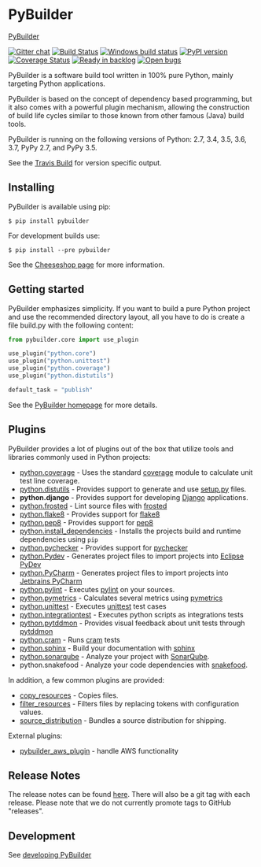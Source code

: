 PyBuilder
=========

[PyBuilder](http://pybuilder.github.io)


[![Gitter chat](https://badges.gitter.im/pybuilder/gitter.svg)](https://gitter.im/pybuilder/lobby)
[![Build Status](https://secure.travis-ci.org/pybuilder/pybuilder.png?branch=master)](http://travis-ci.org/pybuilder/pybuilder)
[![Windows build status](https://ci.appveyor.com/api/projects/status/e8fbgcyc7bdqbko3?svg=true)](https://ci.appveyor.com/project/mriehl/pybuilder)
[![PyPI version](https://badge.fury.io/py/pybuilder.png)](https://warehouse.python.org/project/pybuilder/)
[![Coverage Status](https://coveralls.io/repos/pybuilder/pybuilder/badge.png?branch=master)](https://coveralls.io/r/pybuilder/pybuilder?branch=master)
[![Ready in backlog](https://badge.waffle.io/pybuilder/pybuilder.png?label=ready&title=Ready)](https://waffle.io/pybuilder/pybuilder)
[![Open bugs](https://badge.waffle.io/pybuilder/pybuilder.png?label=bug&title=Open%20Bugs)](https://waffle.io/pybuilder/pybuilder)

PyBuilder is a software build tool written in 100% pure Python, mainly
targeting Python applications.

PyBuilder is based on the concept of dependency based programming, but it also
comes with a powerful plugin mechanism, allowing the construction of build life
cycles similar to those known from other famous (Java) build tools.

PyBuilder is running on the following versions of Python: 2.7, 3.4, 3.5, 3.6, 3.7, PyPy 2.7, and PyPy 3.5.

See the [Travis Build](https://travis-ci.org/pybuilder/pybuilder) for version specific output.

## Installing

PyBuilder is available using pip:

    $ pip install pybuilder

For development builds use:
    
    $ pip install --pre pybuilder 

See the [Cheeseshop page](https://warehouse.python.org/project/pybuilder/) for more
information.

## Getting started

PyBuilder emphasizes simplicity. If you want to build a pure Python project and
use the recommended directory layout, all you have to do is create a file
build.py with the following content:

```python
from pybuilder.core import use_plugin

use_plugin("python.core")
use_plugin("python.unittest")
use_plugin("python.coverage")
use_plugin("python.distutils")

default_task = "publish"
```

See the [PyBuilder homepage](http://pybuilder.github.com/) for more details.

## Plugins

PyBuilder provides a lot of plugins out of the box that utilize tools and libraries commonly used in Python projects:

* [python.coverage](http://pybuilder.github.com/documentation/plugins.html#Measuringunittestcoverage) - Uses the standard [coverage](https://warehouse.python.org/project/coverage/) module to calculate unit test line coverage.
* [python.distutils](http://pybuilder.github.com/documentation/plugins.html#BuildingaPythonpackage) - Provides support to generate and use [setup.py](https://warehouse.python.org/project/setuptools/) files.
* **python.django** - Provides support for developing [Django](https://www.djangoproject.com/) applications.
* [python.frosted](http://pybuilder.github.io/documentation/plugins.html#Frostedplugin) - Lint source files with [frosted](https://github.com/timothycrosley/frosted)
* [python.flake8](http://pybuilder.github.io/documentation/plugins.html#Flake8plugin) - Provides support for [flake8](https://warehouse.python.org/project/flake8/)
* [python.pep8](http://pybuilder.github.io/documentation/plugins.html#Pep8plugin) - Provides support for [pep8](https://warehouse.python.org/project/pep8/)
* [python.install_dependencies](http://pybuilder.github.io/documentation/plugins.html#Installingdependencies) - Installs the projects build and runtime dependencies using `pip`
* [python.pychecker](http://pybuilder.github.io/documentation/plugins.html#Pycheckerplugin) - Provides support for [pychecker](http://pychecker.sourceforge.net/)
* [python.Pydev](http://pybuilder.github.io/documentation/plugins.html#ProjectfilesforEclipsePyDev) - Generates project files to import projects into [Eclipse PyDev](http://pydev.org/)
* [python.PyCharm](http://pybuilder.github.io/documentation/plugins.html#ProjectfilesforJetbrainsPyCharm) - Generates project files to import projects into [Jetbrains PyCharm](http://www.jetbrains.com/pycharm/)
* [python.pylint](http://pybuilder.github.io/documentation/plugins.html#Pylintplugin) - Executes [pylint](https://bitbucket.org/logilab/pylint/) on your sources.
* [python.pymetrics](http://pybuilder.github.io/documentation/plugins.html#Pymetricsplugin) - Calculates several metrics using [pymetrics](http://sourceforge.net/projects/pymetrics/)
* [python.unittest](http://pybuilder.github.com/documentation/plugins.html#RunningPythonUnittests) - Executes [unittest](http://docs.python.org/library/unittest.html) test cases
* [python.integrationtest](http://pybuilder.github.com/documentation/plugins.html#RunningPythonIntegrationTests) - Executes python scripts as integrations tests
* [python.pytddmon](http://pybuilder.github.io/documentation/plugins.html#Visualfeedbackfortests) - Provides visual feedback about unit tests through [pytddmon](http://pytddmon.org/)
* [python.cram](http://pybuilder.github.io/documentation/plugins.html#RunningCramtests) - Runs [cram](https://warehouse.python.org/project/cram/) tests
* [python.sphinx](http://pybuilder.github.io/documentation/plugins.html#Creatingdocumentationwithsphinx) - Build your documentation with [sphinx](http://sphinx-doc.org/)
* [python.sonarqube](http://pybuilder.github.io/documentation/plugins.html#SonarQubeintegration) - Analyze your project with [SonarQube](http://www.sonarqube.org/).
* python.snakefood - Analyze your code dependencies with [snakefood](https://bitbucket.org/blais/snakefood).

In addition, a few common plugins are provided:

* [copy_resources](http://pybuilder.github.io/documentation/plugins.html#Copyingresourcesintoadistribution) - Copies files.
* [filter_resources](http://pybuilder.github.io/documentation/plugins.html#Filteringfiles) - Filters files by replacing tokens with configuration values.
* [source_distribution](http://pybuilder.github.io/documentation/plugins.html#Creatingasourcedistribution) - Bundles a source distribution for shipping.

External plugins:
* [pybuilder_aws_plugin](https://github.com/immobilienscout24/pybuilder_aws_plugin) - handle AWS functionality

## Release Notes

The release notes can be found [here](http://pybuilder.github.com/releasenotes/).
There will also be a git tag with each release. Please note that we do not currently promote tags to GitHub "releases".

## Development
See [developing PyBuilder](http://pybuilder.github.io/documentation/developing_pybuilder.html)
